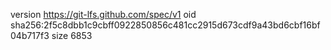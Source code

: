 version https://git-lfs.github.com/spec/v1
oid sha256:2f5c8dbb1c9cbff0922850856c481cc2915d673cdf9a43bd6cbf16bf04b717f3
size 6853
